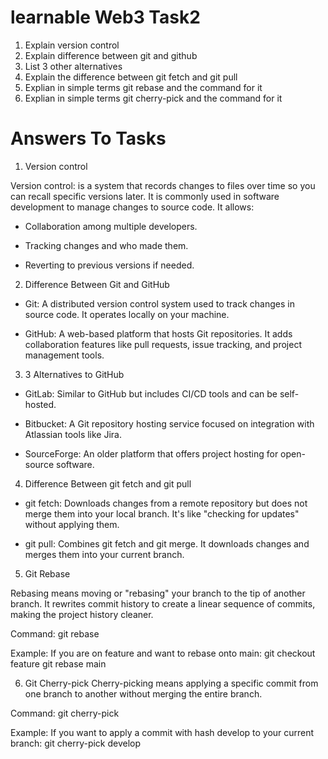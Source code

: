# learnable Web3 Task2

1. Explain version control
2. Explain difference between git and github
3. List 3 other alternatives
4. Explain the difference between git fetch and git pull
5. Explian in simple terms git rebase and the command for it
6. Explian in simple terms git cherry-pick and the command for it



# Answers To Tasks

1. Version control

Version control: is a system that records changes to files over time so you can recall specific versions later. It is commonly used in software development to manage changes to source code. It allows:

- Collaboration among multiple developers.

- Tracking changes and who made them.

- Reverting to previous versions if needed.



2. Difference Between Git and GitHub

- Git: A distributed version control system used to track changes in source code. It operates locally on your machine.

- GitHub: A web-based platform that hosts Git repositories. It adds collaboration features like pull requests, issue tracking, and project management tools.




3. 3 Alternatives to GitHub

- GitLab: Similar to GitHub but includes CI/CD tools and can be self-hosted.


- Bitbucket: A Git repository hosting service focused on integration with Atlassian tools like Jira.


- SourceForge: An older platform that offers project hosting for open-source software.





4. Difference Between git fetch and git pull

- git fetch: Downloads changes from a remote repository but does not merge them into your local branch. It's like "checking for updates" without applying them.

- git pull: Combines git fetch and git merge. It downloads changes and merges them into your current branch.




5. Git Rebase

Rebasing means moving or "rebasing" your branch to the tip of another branch. It rewrites commit history to create a linear sequence of commits, making the project history cleaner.

Command:
git rebase <branch-name>

Example: If you are on feature and want to rebase onto main:
git checkout feature
git rebase main




6. Git Cherry-pick
Cherry-picking means applying a specific commit from one branch to another without merging the entire branch.

Command:
git cherry-pick <commit-hash>

Example: If you want to apply a commit with hash develop to your current branch:
git cherry-pick develop

